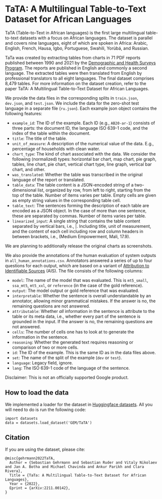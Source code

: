 # TaTA: A Multilingual Table-to-Text Dataset for African Languages

TaTA (Table-to-Text in African languages) is the first large multilingual table-to-text
datasets with a focus on African languages. The dataset is parallel and covers nine languages,
eight of which are spoken in Africa: Arabic, English, French, Hausa, Igbo, Portuguese, Swahili,
Yorùbá, and Russian.

TaTa was created by extracting tables from charts in 71 PDF reports published between
1990 and 2021 by the [Demographic and Health Surveys Program](https://dhsprogram.com/).
The reports are published in English and commonly a second language. The extracted tables
were then translated from English by professional translators to all eight languages. The final dataset
comprises 8,479 tables. For more information on the dataset creation, refer to the paper
TaTA: A Multilingual Table-to-Text Dataset for African Languages.

We provide the data files in the corresponding splits in `train.json`, `dev.json`, and `test.json`. We include the data for the zero-shot test language in a separate file (`ru.json`). Each example json object contains the following features:

- `example_id`: The ID of the example. Each ID (e.g., `AB20-ar-1`) consists of three parts: the document ID, the language ISO 639-1 code, and the index of the table within the document.
- `title`: The title of the table.
- `unit_of_measure`: A description of the numerical value of the data. E.g., percentage of households with clean water.
- `chart_type`: The kind of chart associated with the data. We consider the following (normalized) types: horizontal bar chart, map chart, pie graph, tables, line chart, pie chart, vertical chart type, line graph, vertical bar chart, and other.
- `was_translated`: Whether the table was transcribed in the original language of the report or translated.
- `table_data`: The table content is a JSON-encoded string of a two-dimensional list, organized by row, from left to right, starting from the top of the table. Number of items varies per table. Empty cells are given as empty string values in the corresponding table cell.
- `table_text`: The sentences forming the description of each table are encoded as a JSON object. In the case of more than one sentence, these are separated by commas. Number of items varies per table.
- `linearized_input`:  A single string that contains the table content separated by vertical bars, i.e., |. Including title, unit of measurement, and the content of each cell including row and column headers in between brackets, i.e., (Medium Empowerment, Mali, 17.9).

We are planning to additionally release the original charts as screenshots.

We also provide the annotations of the human evaluation of system outputs in `all_human_annotations.csv`. Annotators answered a series of up to four questions for each output, which are based on a variant of [Attribution to Identifiable Sources](https://arxiv.org/abs/2112.12870) (AIS). The file consists of the following columns:

- `model`: The name of the model that was evaluated. This is `mt5_small`, `ssa_mt5`, `mt5_xxl`, or `reference` (in the case of the gold reference).
- `output`: The model output or gold reference that was evaluated.
- `interpretable`: Whether the sentence is overall understandable by an annotator, allowing minor grammatical mistakes. If the answer is no, the remaining questions are not answered.
- `attributable`: Whether *all* information in the sentence is attribute to the table or its meta data, i.e., whether every part of the sentence is grounded in the input. If the answer is no, the remaining questions are not answered.
- `cells`: The number of cells one has to look at to generate the information in the sentence.
- `reasoning`: Whether the generated text requires reasoning or comparison of two or more cells.
- `id`: The ID of the example. This is the same ID as in the data files above.
- `set`: The name of the split of the example (`dev` or `test`).
- `language`: Legacy field, ignore.
- `lang`: The ISO 639-1 code of the language of the sentence.

Disclaimer: This is not an officially supported Google product.

## How to load the data

We implemented a loader for the dataset in [Huggingface datasets](https://huggingface.co/datasets/GEM/TaTA). All you will need to do is run the following code:

```
import datasets
data = datasets.load_dataset('GEM/TaTA')
```


## Citation

If you are using the dataset, please cite:

```
@misc{gehrmann2022TaTA,
  Author = {Sebastian Gehrmann and Sebastian Ruder and Vitaly Nikolaev and Jan A. Botha and Michael Chavinda and Ankur Parikh and Clara Rivera},
  Title = {TaTa: A Multilingual Table-to-Text Dataset for African Languages},
  Year = {2022},
  Eprint = {arXiv:2211.00142},
}
```
